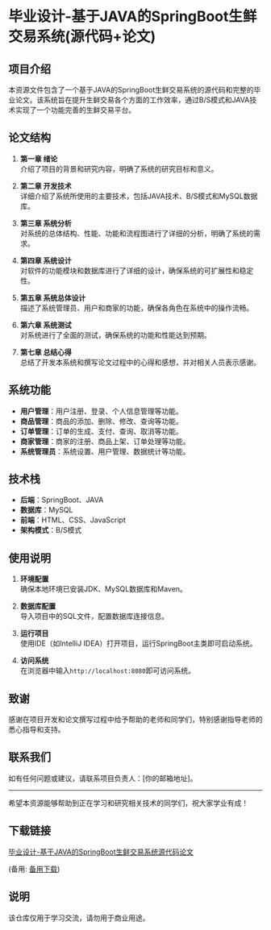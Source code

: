 # 毕业设计-基于JAVA的SpringBoot生鲜交易系统(源代码+论文)

## 项目介绍

本资源文件包含了一个基于JAVA的SpringBoot生鲜交易系统的源代码和完整的毕业论文。该系统旨在提升生鲜交易各个方面的工作效率，通过B/S模式和JAVA技术实现了一个功能完善的生鲜交易平台。

## 论文结构

1. **第一章 绪论**  
   介绍了项目的背景和研究内容，明确了系统的研究目标和意义。

2. **第二章 开发技术**  
   详细介绍了系统所使用的主要技术，包括JAVA技术、B/S模式和MySQL数据库。

3. **第三章 系统分析**  
   对系统的总体结构、性能、功能和流程图进行了详细的分析，明确了系统的需求。

4. **第四章 系统设计**  
   对软件的功能模块和数据库进行了详细的设计，确保系统的可扩展性和稳定性。

5. **第五章 系统总体设计**  
   描述了系统管理员、用户和商家的功能，确保各角色在系统中的操作流畅。

6. **第六章 系统测试**  
   对系统进行了全面的测试，确保系统的功能和性能达到预期。

7. **第七章 总结心得**  
   总结了开发本系统和撰写论文过程中的心得和感想，并对相关人员表示感谢。

## 系统功能

- **用户管理**：用户注册、登录、个人信息管理等功能。
- **商品管理**：商品的添加、删除、修改、查询等功能。
- **订单管理**：订单的生成、支付、查询、取消等功能。
- **商家管理**：商家的注册、商品上架、订单处理等功能。
- **系统管理员**：系统设置、用户管理、数据统计等功能。

## 技术栈

- **后端**：SpringBoot、JAVA
- **数据库**：MySQL
- **前端**：HTML、CSS、JavaScript
- **架构模式**：B/S模式

## 使用说明

1. **环境配置**  
   确保本地环境已安装JDK、MySQL数据库和Maven。

2. **数据库配置**  
   导入项目中的SQL文件，配置数据库连接信息。

3. **运行项目**  
   使用IDE（如IntelliJ IDEA）打开项目，运行SpringBoot主类即可启动系统。

4. **访问系统**  
   在浏览器中输入`http://localhost:8080`即可访问系统。

## 致谢

感谢在项目开发和论文撰写过程中给予帮助的老师和同学们，特别感谢指导老师的悉心指导和支持。

## 联系我们

如有任何问题或建议，请联系项目负责人：[你的邮箱地址]。

---

希望本资源能够帮助到正在学习和研究相关技术的同学们，祝大家学业有成！

## 下载链接
[毕业设计-基于JAVA的SpringBoot生鲜交易系统源代码论文](https://pan.quark.cn/s/56098a1b5432) 

(备用: [备用下载](https://pan.baidu.com/s/1uMhM1jL1uK4hQ2WnIRgnaw?pwd=1234))

## 说明

该仓库仅用于学习交流，请勿用于商业用途。
